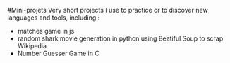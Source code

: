#Mini-projets
Very short projects I use to practice or to discover new languages and tools, including : 
- matches game in js 
- random shark movie generation in python using Beatiful Soup to scrap Wikipedia
- Number Guesser Game in C 
